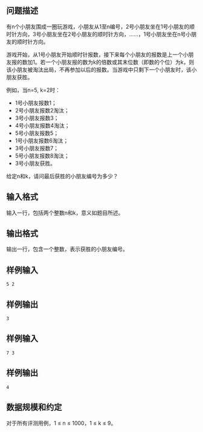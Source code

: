 ## 问题描述

有n个小朋友围成一圈玩游戏，小朋友从1至n编号，2号小朋友坐在1号小朋友的顺时针方向，3号小朋友坐在2号小朋友的顺时针方向，……，1号小朋友坐在n号小朋友的顺时针方向。

游戏开始，从1号小朋友开始顺时针报数，接下来每个小朋友的报数是上一个小朋友报的数加1。若一个小朋友报的数为k的倍数或其末位数（即数的个位）为k，则该小朋友被淘汰出局，不再参加以后的报数。当游戏中只剩下一个小朋友时，该小朋友获胜。

例如，当n=5, k=2时：
* 1号小朋友报数1；
* 2号小朋友报数2淘汰；
* 3号小朋友报数3；
* 4号小朋友报数4淘汰；
* 5号小朋友报数5；
* 1号小朋友报数6淘汰；
* 3号小朋友报数7；
* 5号小朋友报数8淘汰；
* 3号小朋友获胜。

给定n和k，请问最后获胜的小朋友编号为多少？

## 输入格式

输入一行，包括两个整数n和k，意义如题目所述。

## 输出格式

输出一行，包含一个整数，表示获胜的小朋友编号。
## 样例输入
```
5 2
```
## 样例输出
```
3
```
## 样例输入
```
7 3
```
## 样例输出
```
4
```
## 数据规模和约定

对于所有评测用例，1 ≤ n ≤ 1000，1 ≤ k ≤ 9。
